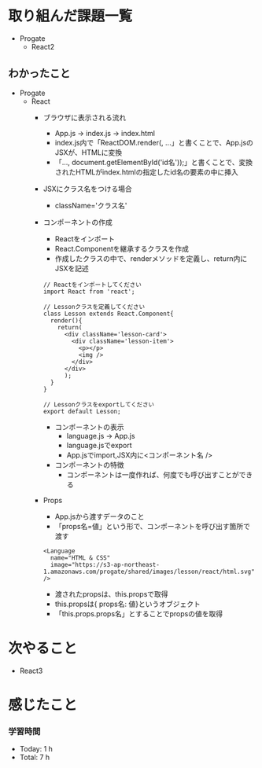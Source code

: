 # 取り組んだ課題一覧
- Progate
  - React2
## わかったこと
- Progate
  - React
    - ブラウザに表示される流れ
      - App.js → index.js → index.html
      - index.js内で「ReactDOM.render(<App />, ...」と書くことで、App.jsのJSXが、HTMLに変換
      - 「..., document.getElementById('id名'));」と書くことで、変換されたHTMLがindex.htmlの指定したid名の要素の中に挿入
    - JSXにクラス名をつける場合
      - className='クラス名'
    - コンポーネントの作成
      - Reactをインポート
      - React.Componentを継承するクラスを作成
      - 作成したクラスの中で、renderメソッドを定義し、return内にJSXを記述
      ```
      // Reactをインポートしてください
      import React from 'react';

      // Lessonクラスを定義してください
      class Lesson extends React.Component{
        render(){
          return(
            <div className='lesson-card'>
              <div className='lesson-item'>
                <p></p>
                <img />
              </div>
            </div>
            );
        }
      }

      // Lessonクラスをexportしてください
      export default Lesson;
      ```

      - コンポーネントの表示
        - language.js → App.js
        - language.jsでexport
        - App.jsでimport,JSX内に<コンポーネント名 />
      - コンポーネントの特徴
        - コンポーネントは一度作れば、何度でも呼び出すことができる
    - Props
      - App.jsから渡すデータのこと
      - 「props名=値」という形で、コンポーネントを呼び出す箇所で渡す
      ```
      <Language
        name="HTML & CSS"
        image="https://s3-ap-northeast-1.amazonaws.com/progate/shared/images/lesson/react/html.svg"
      />
      ```
      - 渡されたpropsは、this.propsで取得
      - this.propsは{ props名: 値}というオブジェクト
      - 「this.props.props名」とすることでpropsの値を取得

# 次やること
- React3
# 感じたこと

### 学習時間
- Today: 1 h
- Total: 7 h